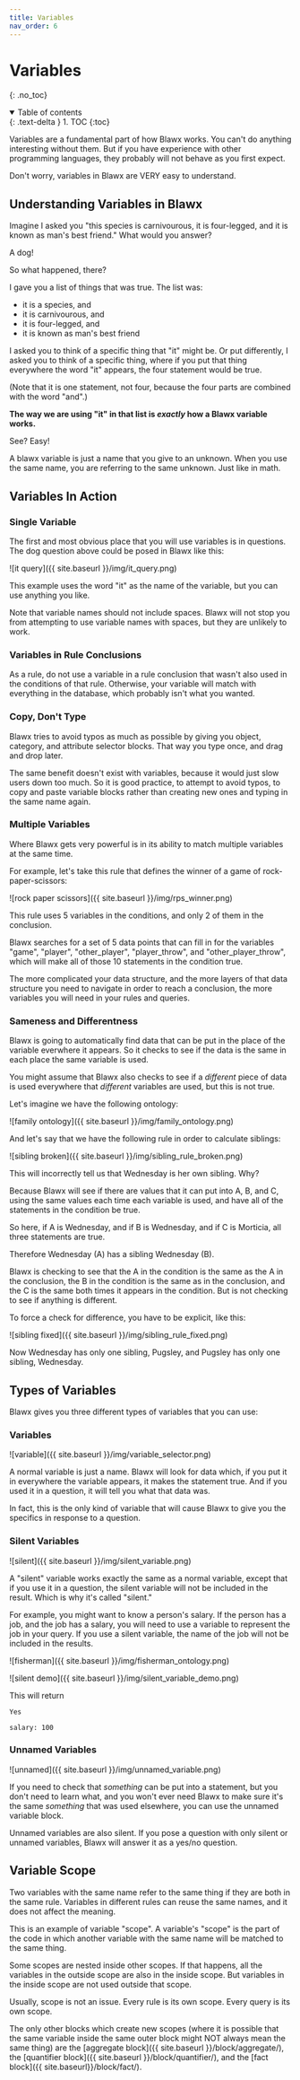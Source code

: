 ```yaml
---
title: Variables
nav_order: 6
---
```

# Variables
{: .no_toc}

<details open markdown="block">
  <summary>
    Table of contents
  </summary>
  {: .text-delta }
1. TOC
{:toc}
</details>

Variables are a fundamental part of how Blawx works. You can't do anything interesting without them. But if you have experience
with other programming languages, they probably will not behave as you first expect.

Don't worry, variables in Blawx are VERY easy to understand.

## Understanding Variables in Blawx

Imagine I asked you "this species is carnivourous, it is four-legged, and it is known as man's best
friend." What would you answer?

A dog!

So what happened, there?

I gave you a list of things that was true. The list was:

* it is a species, and
* it is carnivourous, and
* it is four-legged, and
* it is known as man's best friend

I asked you to think of a specific thing that "it" might be. Or put differently,
I asked you to think of a specific thing, where if you put that thing everywhere the word "it"
appears, the four statement would be true.

(Note that it is one statement, not four, because the four parts are combined with the word "and".)

**The way we are using "it" in that list is *exactly* how a Blawx variable works.**

See? Easy!

A blawx variable is just a name that you give to an unknown. When you use the same name, you
are referring to the same unknown. Just like in math.

## Variables In Action

### Single Variable

The first and most obvious place that you will use variables is in questions. The dog question above could be posed in Blawx like this:

![it query]({{ site.baseurl }}/img/it_query.png)

This example uses the word "it" as the name of the variable, but you can use anything you like.

Note that variable names should not include spaces. Blawx will not stop you from attempting to use variable names with spaces, but they are unlikely to work.

### Variables in Rule Conclusions

As a rule, do not use a variable in a rule conclusion that wasn't also used in the conditions of that rule. Otherwise, your variable will match with everything in the database, which probably isn't what you wanted.

### Copy, Don't Type

Blawx tries to avoid typos as much as possible by giving you object, category, and attribute selector blocks. That way you type once, and drag and drop later.

The same benefit doesn't exist with variables, because it would just slow users down too much. So it is good practice, to attempt to avoid typos, to copy and paste variable blocks rather than creating new ones and typing in the same name again.

### Multiple Variables

Where Blawx gets very powerful is in its ability to match multiple variables at the same time.

For example, let's take this rule that defines the winner of a game of rock-paper-scissors:

![rock paper scissors]({{ site.baseurl }}/img/rps_winner.png)

This rule uses 5 variables in the conditions, and only 2 of them in the conclusion.

Blawx searches for a set of 5 data points that can fill in for the variables "game", "player", "other_player", "player_throw", and "other_player_throw", which will make all of those 10 statements in the condition true.

The more complicated your data structure, and the more layers of that data structure you need to navigate in order to reach a conclusion, the more variables you will need in your rules and queries.

### Sameness and Differentness

Blawx is going to automatically find data that can be put in the place of the variable everwhere it appears. So it checks to see if
the data is the same in each place the same variable is used.

You might assume that Blawx also checks to see if a *different* piece of data is used
everywhere that *different* variables are used, but this is not true.

Let's imagine we have the following ontology:

![family ontology]({{ site.baseurl }}/img/family_ontology.png)

And let's say that we have the following rule in order to calculate siblings:

![sibling broken]({{ site.baseurl }}/img/sibling_rule_broken.png)

This will incorrectly tell us that Wednesday is her own sibling. Why?

Because Blawx will see if there are values that it can put into A, B, and C, using the same values each time each variable is used, and have all of the statements in the condition be true.

So here, if A is Wednesday, and if B is Wednesday, and if C is Morticia, all three statements are true.

Therefore Wednesday (A) has a sibling Wednesday (B).

Blawx is checking to see that the A in the condition is the same as the A in the conclusion, the B in the condition is the same as in the conclusion, and the C is the same both times it appears in the condition. But is not checking to see if anything is different.

To force a check for difference, you have to be explicit, like this:

![sibling fixed]({{ site.baseurl }}/img/sibling_rule_fixed.png)

Now Wednesday has only one sibling, Pugsley, and Pugsley has only one sibling, Wednesday.

## Types of Variables

Blawx gives you three different types of variables that you can use:

### Variables

![variable]({{ site.baseurl }}/img/variable_selector.png)

A normal variable is just a name. Blawx will look for data which, if you put it in everywhere the 
variable appears, it makes the statement true. And if you used it in a question, it will tell you what that data was.

In fact, this is the only kind of variable that will cause Blawx to give you the specifics in response to a question.

### Silent Variables

![silent]({{ site.baseurl }}/img/silent_variable.png)

A "silent" variable works exactly the same as a normal variable, except that if you use it in
a question, the silent variable will not be included in the result. Which is why it's called "silent."

For example, you might want to know a person's salary. If the person has a job, and
the job has a salary, you will need to use a
variable to represent the job in your query.
If you use a silent variable, the name of the
job will not be included in the results.

![fisherman]({{ site.baseurl }}/img/fisherman_ontology.png)

![silent demo]({{ site.baseurl }}/img/silent_variable_demo.png)

This will return

```
Yes

salary: 100
```

### Unnamed Variables

![unnamed]({{ site.baseurl }}/img/unnamed_variable.png)

If you need to check that *something* can be put into a statement, but you don't need to learn what,
and you won't ever need Blawx to make sure it's the same *something* that was used elsewhere, you can use
the unnamed variable block.

Unnamed variables are also silent. If you pose a question with only silent or unnamed variables, Blawx will answer it as a yes/no question.

## Variable Scope

Two variables with the same name  refer to the same thing if they are both in the same rule. Variables in different rules can reuse the same names, and it does not affect the meaning.

This is an example of variable "scope". A variable's "scope" is the part of the code in which another variable with the same name will be matched to the same thing.

Some scopes are nested inside other scopes. If that happens, all the variables in the outside scope are also in the inside scope. But variables in the inside scope are not used outside that scope.

Usually, scope is not an issue. Every rule is its own scope. Every query is its own scope.

The only other blocks which create new scopes (where it is possible that the same variable inside the same outer block might NOT always mean the same thing) are the [aggregate block]({{ site.baseurl }}/block/aggregate/), the [quantifier block]({{ site.baseurl }}/block/quantifier/), and the [fact block]({{ site.baseurl}}/block/fact/).